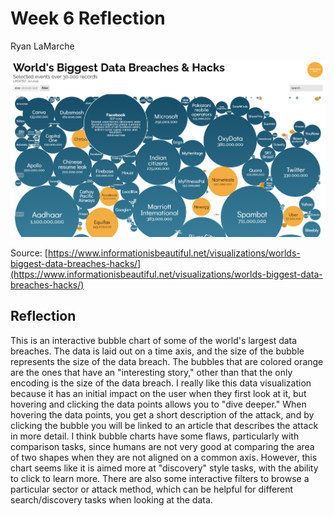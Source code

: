 # Week 6 Reflection

Ryan LaMarche

![DataBreach](img/data-breach.png)

Source: [https://www.informationisbeautiful.net/visualizations/worlds-biggest-data-breaches-hacks/](https://www.informationisbeautiful.net/visualizations/worlds-biggest-data-breaches-hacks/)

## Reflection

This is an interactive bubble chart of some of the world's largest data breaches. The data is laid out on a time axis, and the size of the bubble represents the size of the data breach. The bubbles that are colored orange are the ones that have an "interesting story," other than that the only encoding is the size of the data breach. I really like this data visualization because it has an initial impact on the user when they first look at it, but hovering and clicking the data points allows you to "dive deeper." When hovering the data points, you get a short description of the attack, and by clicking the bubble you will be linked to an article that describes the attack in more detail. I think bubble charts have some flaws, particularly with comparison tasks, since humans are not very good at comparing the area of two shapes when they are not aligned on a common axis. However, this chart seems like it is aimed more at "discovery" style tasks, with the ability to click to learn more. There are also some interactive filters to browse a particular sector or attack method, which can be helpful for different search/discovery tasks when looking at the data.
